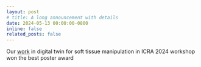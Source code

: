 ```yaml
---
layout: post
# title: A long announcement with details
date: 2024-05-13 00:00:00-0800
inline: false
related_posts: false
---
```


Our [work](https://github.com/bmpelab/surgem) in digital twin for soft tissue manipulation in ICRA 2024 workshop won the best poster award
